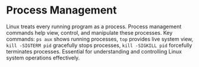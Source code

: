 # Process Management

Linux treats every running program as a process. Process management commands help view, control, and manipulate these processes. Key commands: `ps aux` shows running processes, `top` provides live system view, `kill -SIGTERM pid` gracefully stops processes, `kill -SIGKILL pid` forcefully terminates processes. Essential for understanding and controlling Linux system operations effectively.

